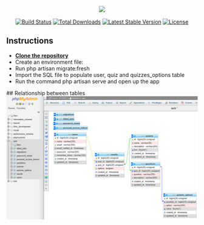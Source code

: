 <p align="center"><a href="https://laravel.com" target="_blank"><img src="https://raw.githubusercontent.com/laravel/art/master/logo-lockup/5%20SVG/2%20CMYK/1%20Full%20Color/laravel-logolockup-cmyk-red.svg" width="400"></a></p>

<p align="center">
<a href="https://travis-ci.org/laravel/framework"><img src="https://travis-ci.org/laravel/framework.svg" alt="Build Status"></a>
<a href="https://packagist.org/packages/laravel/framework"><img src="https://img.shields.io/packagist/dt/laravel/framework" alt="Total Downloads"></a>
<a href="https://packagist.org/packages/laravel/framework"><img src="https://img.shields.io/packagist/v/laravel/framework" alt="Latest Stable Version"></a>
<a href="https://packagist.org/packages/laravel/framework"><img src="https://img.shields.io/packagist/l/laravel/framework" alt="License"></a>
</p>

## Instructions
- **[Clone the repository](https://github.com/CarlosJGonzalez/LaravelQuiz.git)**
- Create an environment file:
- Run php artisan migrate:fresh
- Import the SQL file to populate user, quiz and quizzes_options table
- Run the command php artisan serve and open up the app
<p>
## Relationship between tables
<img src="https://github.com/CarlosJGonzalez/LaravelQuiz/blob/master/public/assets/images/relationship.png">
</p>